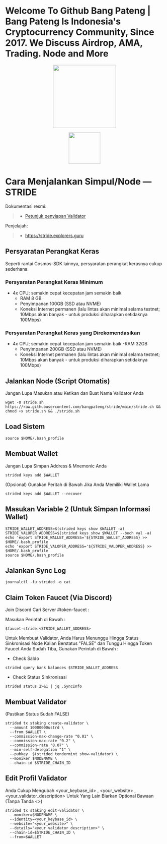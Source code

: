 # Welcome To Github Bang Pateng | Bang Pateng Is Indonesia's Cryptocurrency Community, Since 2017. We Discuss Airdrop, AMA, Trading. Node and More

<p align="center">
  <img height="200" height="auto" src="https://user-images.githubusercontent.com/38981255/183307761-5557fc3d-1ab5-4a21-8a57-99b93b36ed46.png">

<p align="center">
  <img height="100" height="auto" src="https://user-images.githubusercontent.com/50621007/183283696-d1c4192b-f594-45bb-b589-15a5e57a795c.png">
</p>

# Cara Menjalankan Simpul/Node — STRIDE

Dokumentasi resmi:
>- [Petunjuk penyiapan Validator](https://github.com/Stride-Labs/testnet)

Penjelajah:
>- https://stride.explorers.guru

## Persyaratan Perangkat Keras
Seperti rantai Cosmos-SDK lainnya, persyaratan perangkat kerasnya cukup sederhana.

### Persyaratan Perangkat Keras Minimum
- 4x CPU; semakin cepat kecepatan jam semakin baik
  - RAM 8 GB
  - Penyimpanan 100GB (SSD atau NVME)
  - Koneksi Internet permanen (lalu lintas akan minimal selama testnet; 10Mbps akan banyak - untuk produksi diharapkan setidaknya 100Mbps)

### Persyaratan Perangkat Keras yang Direkomendasikan
- 4x CPU; semakin cepat kecepatan jam semakin baik
  -RAM 32GB
  - Penyimpanan 200GB (SSD atau NVME)
  - Koneksi Internet permanen (lalu lintas akan minimal selama testnet; 10Mbps akan banyak - untuk produksi diharapkan setidaknya 100Mbps)

## Jalankan Node (Script Otomatis)
Jangan Lupa Masukan atau Ketikan dan Buat Nama Validator Anda
```
wget -O stride.sh https://raw.githubusercontent.com/bangpateng/stride/main/stride.sh && chmod +x stride.sh && ./stride.sh
```
## Load Sistem
```
source $HOME/.bash_profile
```
## Membuat Wallet
Jangan Lupa Simpan Address & Mnemonic Anda
```
strided keys add $WALLET
```
(Opsional) Gunakan Peritah di Bawah Jika Anda Memiliki Wallet Lama
```
strided keys add $WALLET --recover
```
## Masukan Variable 2 (Untuk Simpan Informasi Wallet)
```
STRIDE_WALLET_ADDRESS=$(strided keys show $WALLET -a)
STRIDE_VALOPER_ADDRESS=$(strided keys show $WALLET --bech val -a)
echo 'export STRIDE_WALLET_ADDRESS='${STRIDE_WALLET_ADDRESS} >> $HOME/.bash_profile
echo 'export STRIDE_VALOPER_ADDRESS='${STRIDE_VALOPER_ADDRESS} >> $HOME/.bash_profile
source $HOME/.bash_profile
```
## Jalankan Sync Log
```
journalctl -fu strided -o cat
```
## Claim Token Faucet (Via Discord)
Join Discord Cari Server #token-faucet : 

Masukan Perintah di Bawah :
```
$faucet-stride:<STRIDE_WALLET_ADDRESS>
```
Untuk Membuat Validator, Anda Harus Menunggu Hingga Status Sinkronisasi Node Kalian Berstatus "FALSE" dan Tunggu Hingga Token Faucet Anda Sudah Tiba, Gunakan Perintah di Bawah :
- Check Saldo
```
strided query bank balances $STRIDE_WALLET_ADDRESS
```
- Check Status Sinkronisasi
```
strided status 2>&1 | jq .SyncInfo
```
## Membuat Validator
(Pastikan Status Sudah FALSE)
```
strided tx staking create-validator \
  --amount 10000000ustrd \
  --from $WALLET \
  --commission-max-change-rate "0.01" \
  --commission-max-rate "0.2" \
  --commission-rate "0.07" \
  --min-self-delegation "1" \
  --pubkey  $(strided tendermint show-validator) \
  --moniker $NODENAME \
  --chain-id $STRIDE_CHAIN_ID
```

## Edit Profil Validator
Anda Cukup Mengubah <your_keybase_id> , <your_website> , <your_validator_description> Untuk Yang Lain Biarkan Optional Bawaan
(Tanpa Tanda <>)
```
strided tx staking edit-validator \
  --moniker=$NODENAME \
  --identity=<your_keybase_id> \
  --website="<your_website>" \
  --details="<your_validator_description>" \
  --chain-id=$STRIDE_CHAIN_ID \
  --from=$WALLET
```
